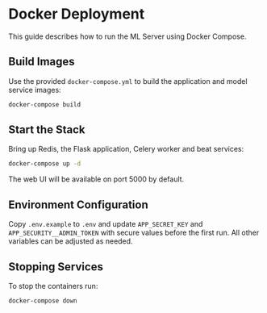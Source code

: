 # Docker Deployment

This guide describes how to run the ML Server using Docker Compose.

## Build Images

Use the provided `docker-compose.yml` to build the application and model service images:

```bash
docker-compose build
```

## Start the Stack

Bring up Redis, the Flask application, Celery worker and beat services:

```bash
docker-compose up -d
```

The web UI will be available on port 5000 by default.

## Environment Configuration

Copy `.env.example` to `.env` and update `APP_SECRET_KEY` and
`APP_SECURITY__ADMIN_TOKEN` with secure values before the first run. All
other variables can be adjusted as needed.

## Stopping Services

To stop the containers run:

```bash
docker-compose down
```
